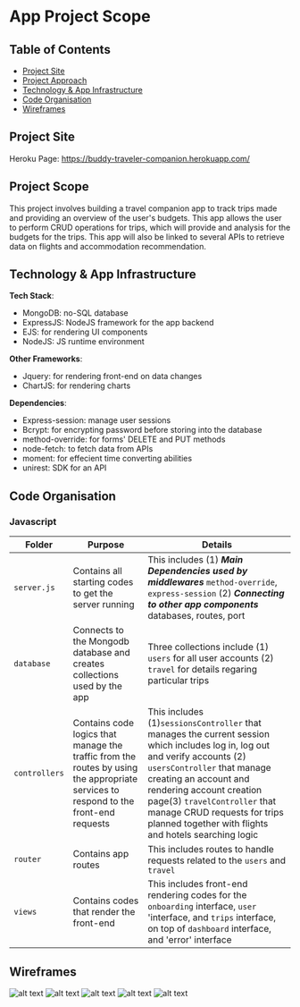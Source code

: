 # App Project Scope

## Table of Contents
- [Project Site](#project-site)
- [Project Approach](#project-scope)
- [Technology & App Infrastructure](#technology-&-app-infrastructure)
- [Code Organisation](#code-organisation)
- [Wireframes](#wireframes)

## Project Site
Heroku Page: https://buddy-traveler-companion.herokuapp.com/

## Project Scope
This project involves building a travel companion app to track trips made and providing an overview of the user's budgets.
This app allows the user to perform CRUD operations for trips, which will provide and analysis for the budgets for the trips.
This app will also be linked to several APIs to retrieve data on flights and accommodation recommendation.

## Technology & App Infrastructure

**Tech Stack**: 
- MongoDB: no-SQL database
- ExpressJS: NodeJS framework for the app backend
- EJS: for rendering UI components
- NodeJS: JS runtime environment

**Other Frameworks**: 
- Jquery: for rendering front-end on data changes 
- ChartJS: for rendering charts

**Dependencies**:
- Express-session: manage user sessions
- Bcrypt: for encrypting password before storing into the database
- method-override: for forms' DELETE and PUT methods
- node-fetch: to fetch data from APIs
- moment: for effecient time converting abilities
- unirest: SDK for an API

## Code Organisation

### Javascript

|Folder  |Purpose                                                    |Details|
|--------|-------------------------------------------------------------------|---------------------------------------------------------------------|
|`server.js`| Contains all starting codes to get the server running| This includes (1) ***Main Dependencies used by middlewares*** `method-override`, `express-session` (2) ***Connecting to other app components*** databases, routes, port|
|`database`| Connects to the Mongodb database and creates collections used by the app| Three collections include (1) `users` for all user accounts (2) `travel` for details regaring particular trips|
|`controllers`| Contains code logics that manage the traffic from the routes by using the appropriate services to respond to the front-end requests | This includes (1)`sessionsController` that manages the current session which includes log in, log out and verify accounts (2) `usersController` that manage creating an account and rendering account creation page(3) `travelController` that manage CRUD requests for trips planned together with flights and hotels searching logic|
|`router`| Contains app routes | This includes routes to handle requests related to the `users` and `travel`|
|`views`| Contains codes that render the front-end | This includes front-end rendering codes for the `onboarding` interface, `user` 'interface, and `trips` interface, on top of `dashboard` interface, and 'error' interface|

## Wireframes

![alt text](wireframe/wireframe1.jpeg)
![alt text](wireframe/wireframe2.jpeg)
![alt text](wireframe/wireframe3.jpeg)
![alt text](wireframe/wireframe4.jpeg)
![alt text](wireframe/wireframe5.jpeg)